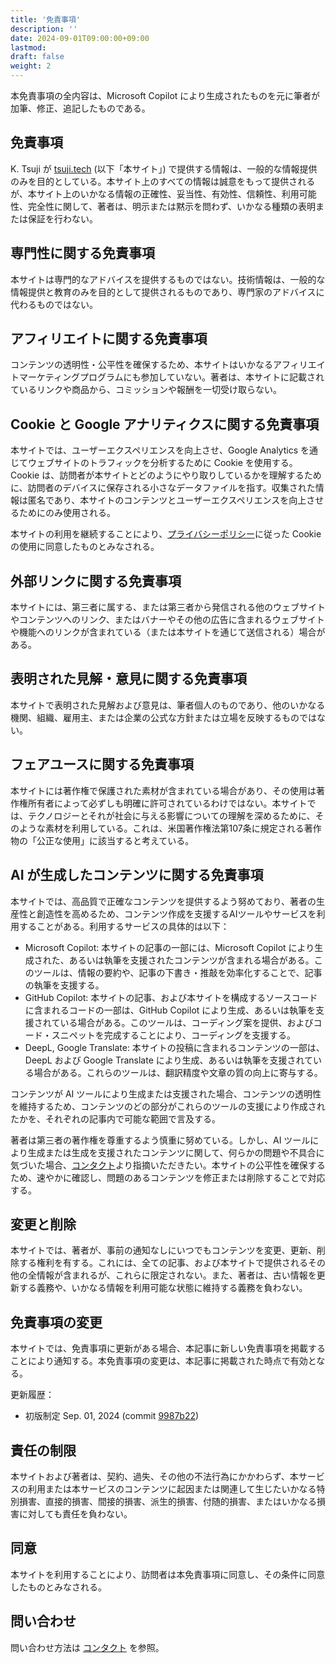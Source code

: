 ```yaml
---
title: '免責事項'
description: ''
date: 2024-09-01T09:00:00+09:00
lastmod: 
draft: false
weight: 2
---
```


本免責事項の全内容は、Microsoft Copilot により生成されたものを元に筆者が加筆、修正、追記したものである。

## 免責事項

K. Tsuji が [tsuji.tech](https://tsuji.tech) (以下「本サイト」) で提供する情報は、一般的な情報提供のみを目的としている。本サイト上のすべての情報は誠意をもって提供されるが、本サイト上のいかなる情報の正確性、妥当性、有効性、信頼性、利用可能性、完全性に関して、著者は、明示または黙示を問わず、いかなる種類の表明または保証を行わない。

## 専門性に関する免責事項

本サイトは専門的なアドバイスを提供するものではない。技術情報は、一般的な情報提供と教育のみを目的として提供されるものであり、専門家のアドバイスに代わるものではない。

## アフィリエイトに関する免責事項

コンテンツの透明性・公平性を確保するため、本サイトはいかなるアフィリエイトマーケティングプログラムにも参加していない。著者は、本サイトに記載されているリンクや商品から、コミッションや報酬を一切受け取らない。

## Cookie と Google アナリティクスに関する免責事項

本サイトでは、ユーザーエクスペリエンスを向上させ、Google Analytics を通じてウェブサイトのトラフィックを分析するために Cookie を使用する。Cookie は、訪問者が本サイトとどのようにやり取りしているかを理解するために、訪問者のデバイスに保存される小さなデータファイルを指す。収集された情報は匿名であり、本サイトのコンテンツとユーザーエクスペリエンスを向上させるためにのみ使用される。

本サイトの利用を継続することにより、[プライバシーポリシー](https://tsuji.tech/jp/privacy-policy)に従った Cookie の使用に同意したものとみなされる。


## 外部リンクに関する免責事項

本サイトには、第三者に属する、または第三者から発信される他のウェブサイトやコンテンツへのリンク、またはバナーやその他の広告に含まれるウェブサイトや機能へのリンクが含まれている（または本サイトを通じて送信される）場合がある。

## 表明された見解・意見に関する免責事項

本サイトで表明された見解および意見は、筆者個人のものであり、他のいかなる機関、組織、雇用主、または企業の公式な方針または立場を反映するものではない。

## フェアユースに関する免責事項

本サイトには著作権で保護された素材が含まれている場合があり、その使用は著作権所有者によって必ずしも明確に許可されているわけではない。本サイトでは、テクノロジーとそれが社会に与える影響についての理解を深めるために、そのような素材を利用している。これは、米国著作権法第107条に規定される著作物の「公正な使用」に該当すると考えている。

## AI が生成したコンテンツに関する免責事項

本サイトでは、高品質で正確なコンテンツを提供するよう努めており、著者の生産性と創造性を高めるため、コンテンツ作成を支援するAIツールやサービスを利用することがある。利用するサービスの具体的は以下：

- Microsoft Copilot: 本サイトの記事の一部には、Microsoft Copilot により生成された、あるいは執筆を支援されたコンテンツが含まれる場合がある。このツールは、情報の要約や、記事の下書き・推敲を効率化することで、記事の執筆を支援する。
- GitHub Copilot: 本サイトの記事、および本サイトを構成するソースコードに含まれるコードの一部は、GitHub Copilot により生成、あるいは執筆を支援されている場合がある。このツールは、コーディング案を提供、およびコード・スニペットを完成することにより、コーディングを支援する。
- DeepL, Google Translate: 本サイトの投稿に含まれるコンテンツの一部は、DeepL および Google Translate により生成、あるいは執筆を支援されている場合がある。これらのツールは、翻訳精度や文章の質の向上に寄与する。

コンテンツが AI ツールにより生成または支援された場合、コンテンツの透明性を維持するため、コンテンツのどの部分がこれらのツールの支援により作成されたかを、それぞれの記事内で可能な範囲で言及する。

著者は第三者の著作権を尊重するよう慎重に努めている。しかし、AI ツールにより生成または生成を支援されたコンテンツに関して、何らかの問題や不具合に気づいた場合、[コンタクト](https://tsuji.tech/jp/contact)より指摘いただきたい。本サイトの公平性を確保するため、速やかに確認し、問題のあるコンテンツを修正または削除することで対応する。

## 変更と削除

本サイトでは、著者が、事前の通知なしにいつでもコンテンツを変更、更新、削除する権利を有する。これには、全ての記事、および本サイトで提供されるその他の全情報が含まれるが、これらに限定されない。また、著者は、古い情報を更新する義務や、いかなる情報を利用可能な状態に維持する義務を負わない。

## 免責事項の変更

本サイトでは、免責事項に更新がある場合、本記事に新しい免責事項を掲載することにより通知する。本免責事項の変更は、本記事に掲載された時点で有効となる。

更新履歴：

- 初版制定 Sep. 01, 2024 (commit [9987b22](https://github.com/kktsuji/tsuji-website/commit/9987b22b4778ed9fe2e606ab6f315833ef5b0067))

## 責任の制限

本サイトおよび著者は、契約、過失、その他の不法行為にかかわらず、本サービスの利用または本サービスのコンテンツに起因または関連して生じたいかなる特別損害、直接的損害、間接的損害、派生的損害、付随的損害、またはいかなる損害に対しても責任を負わない。

## 同意

本サイトを利用することにより、訪問者は本免責事項に同意し、その条件に同意したものとみなされる。

## 問い合わせ

問い合わせ方法は [コンタクト](https://tsuji.tech/jp/contact) を参照。
